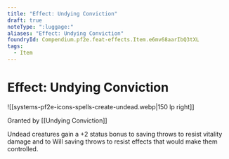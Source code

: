 ```yaml
---
title: "Effect: Undying Conviction"
draft: true
noteType: ":luggage:"
aliases: "Effect: Undying Conviction"
foundryId: Compendium.pf2e.feat-effects.Item.e6mv68aarIbQ3tXL
tags:
  - Item
---
```


# Effect: Undying Conviction
![[systems-pf2e-icons-spells-create-undead.webp|150 lp right]]

Granted by [[Undying Conviction]]

Undead creatures gain a +2 status bonus to saving throws to resist vitality damage and to Will saving throws to resist effects that would make them controlled.
